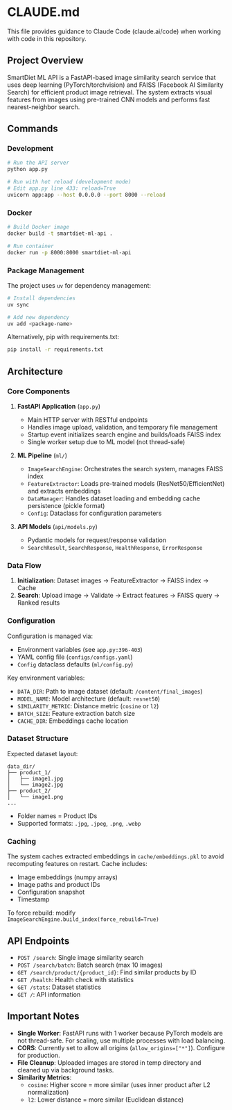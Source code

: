 # CLAUDE.md

This file provides guidance to Claude Code (claude.ai/code) when working with code in this repository.

## Project Overview

SmartDiet ML API is a FastAPI-based image similarity search service that uses deep learning (PyTorch/torchvision) and FAISS (Facebook AI Similarity Search) for efficient product image retrieval. The system extracts visual features from images using pre-trained CNN models and performs fast nearest-neighbor search.

## Commands

### Development
```bash
# Run the API server
python app.py

# Run with hot reload (development mode)
# Edit app.py line 433: reload=True
uvicorn app:app --host 0.0.0.0 --port 8000 --reload
```

### Docker
```bash
# Build Docker image
docker build -t smartdiet-ml-api .

# Run container
docker run -p 8000:8000 smartdiet-ml-api
```

### Package Management
The project uses `uv` for dependency management:
```bash
# Install dependencies
uv sync

# Add new dependency
uv add <package-name>
```

Alternatively, pip with requirements.txt:
```bash
pip install -r requirements.txt
```

## Architecture

### Core Components

1. **FastAPI Application** (`app.py`)
   - Main HTTP server with RESTful endpoints
   - Handles image upload, validation, and temporary file management
   - Startup event initializes search engine and builds/loads FAISS index
   - Single worker setup due to ML model (not thread-safe)

2. **ML Pipeline** (`ml/`)
   - `ImageSearchEngine`: Orchestrates the search system, manages FAISS index
   - `FeatureExtractor`: Loads pre-trained models (ResNet50/EfficientNet) and extracts embeddings
   - `DataManager`: Handles dataset loading and embedding cache persistence (pickle format)
   - `Config`: Dataclass for configuration parameters

3. **API Models** (`api/models.py`)
   - Pydantic models for request/response validation
   - `SearchResult`, `SearchResponse`, `HealthResponse`, `ErrorResponse`

### Data Flow

1. **Initialization**: Dataset images → FeatureExtractor → FAISS index → Cache
2. **Search**: Upload image → Validate → Extract features → FAISS query → Ranked results

### Configuration

Configuration is managed via:
- Environment variables (see `app.py:396-403`)
- YAML config file (`configs/configs.yaml`)
- `Config` dataclass defaults (`ml/config.py`)

Key environment variables:
- `DATA_DIR`: Path to image dataset (default: `/content/final_images`)
- `MODEL_NAME`: Model architecture (default: `resnet50`)
- `SIMILARITY_METRIC`: Distance metric (`cosine` or `l2`)
- `BATCH_SIZE`: Feature extraction batch size
- `CACHE_DIR`: Embeddings cache location

### Dataset Structure

Expected dataset layout:
```
data_dir/
├── product_1/
│   ├── image1.jpg
│   └── image2.jpg
├── product_2/
│   └── image1.png
...
```
- Folder names = Product IDs
- Supported formats: `.jpg`, `.jpeg`, `.png`, `.webp`

### Caching

The system caches extracted embeddings in `cache/embeddings.pkl` to avoid recomputing features on restart. Cache includes:
- Image embeddings (numpy arrays)
- Image paths and product IDs
- Configuration snapshot
- Timestamp

To force rebuild: modify `ImageSearchEngine.build_index(force_rebuild=True)`

## API Endpoints

- `POST /search`: Single image similarity search
- `POST /search/batch`: Batch search (max 10 images)
- `GET /search/product/{product_id}`: Find similar products by ID
- `GET /health`: Health check with statistics
- `GET /stats`: Dataset statistics
- `GET /`: API information

## Important Notes

- **Single Worker**: FastAPI runs with 1 worker because PyTorch models are not thread-safe. For scaling, use multiple processes with load balancing.
- **CORS**: Currently set to allow all origins (`allow_origins=["*"]`). Configure for production.
- **File Cleanup**: Uploaded images are stored in temp directory and cleaned up via background tasks.
- **Similarity Metrics**:
  - `cosine`: Higher score = more similar (uses inner product after L2 normalization)
  - `l2`: Lower distance = more similar (Euclidean distance)
